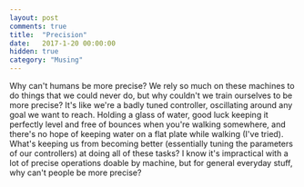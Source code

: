 ```yaml
---
layout: post
comments: true
title:  "Precision"
date:   2017-1-20 00:00:00
hidden: true
category: "Musing"
---
```


Why can't humans be more precise? We rely so much on these machines to do things that we could never do, but why couldn't we train ourselves to be more precise? It's like we're a badly tuned controller, oscillating around any goal we want to reach. Holding a glass of water, good luck keeping it perfectly level and free of bounces when you're walking somewhere, and there's no hope of keeping water on a flat plate while walking (I've tried). What's keeping us from becoming better (essentially tuning the parameters of our controllers) at doing all of these tasks? I know it's impractical with a lot of precise operations doable by machine, but for general everyday stuff, why can't people be more precise?
